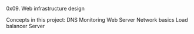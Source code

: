 0x09. Web infrastructure design

Concepts in this project:
DNS
Monitoring
Web Server
Network basics
Load balancer
Server
